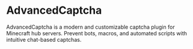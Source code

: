 # AdvancedCaptcha
AdvancedCaptcha is a modern and customizable captcha plugin for Minecraft hub servers. Prevent bots, macros, and automated scripts with intuitive chat-based captchas.
